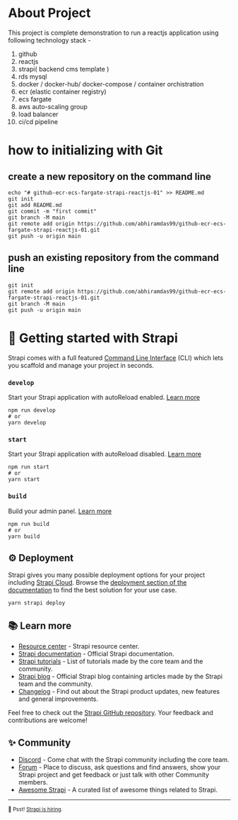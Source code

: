 

# About Project 
This project is  complete demonstration to run a reactjs application using following technology stack -
1. github 
2. reactjs
3. strapi( backend cms template )
4. rds mysql 
5. docker / docker-hub/ docker-compose / container orchistration
6. ecr (elastic container registry)
7. ecs fargate
8. aws auto-scaling group
9. load balancer
10. ci/cd pipeline 

# how to initializing with Git 

## create a new repository on the command line
```
echo "# github-ecr-ecs-fargate-strapi-reactjs-01" >> README.md
git init
git add README.md
git commit -m "first commit"
git branch -M main
git remote add origin https://github.com/abhiramdas99/github-ecr-ecs-fargate-strapi-reactjs-01.git
git push -u origin main
```
## push an existing repository from the command line
```
git init
git remote add origin https://github.com/abhiramdas99/github-ecr-ecs-fargate-strapi-reactjs-01.git
git branch -M main
git push -u origin main
```


# 🚀 Getting started with Strapi

Strapi comes with a full featured [Command Line Interface](https://docs.strapi.io/dev-docs/cli) (CLI) which lets you scaffold and manage your project in seconds.

### `develop`

Start your Strapi application with autoReload enabled. [Learn more](https://docs.strapi.io/dev-docs/cli#strapi-develop)

```
npm run develop
# or
yarn develop
```

### `start`

Start your Strapi application with autoReload disabled. [Learn more](https://docs.strapi.io/dev-docs/cli#strapi-start)

```
npm run start
# or
yarn start
```

### `build`

Build your admin panel. [Learn more](https://docs.strapi.io/dev-docs/cli#strapi-build)

```
npm run build
# or
yarn build
```

## ⚙️ Deployment

Strapi gives you many possible deployment options for your project including [Strapi Cloud](https://cloud.strapi.io). Browse the [deployment section of the documentation](https://docs.strapi.io/dev-docs/deployment) to find the best solution for your use case.

```
yarn strapi deploy
```

## 📚 Learn more

- [Resource center](https://strapi.io/resource-center) - Strapi resource center.
- [Strapi documentation](https://docs.strapi.io) - Official Strapi documentation.
- [Strapi tutorials](https://strapi.io/tutorials) - List of tutorials made by the core team and the community.
- [Strapi blog](https://strapi.io/blog) - Official Strapi blog containing articles made by the Strapi team and the community.
- [Changelog](https://strapi.io/changelog) - Find out about the Strapi product updates, new features and general improvements.

Feel free to check out the [Strapi GitHub repository](https://github.com/strapi/strapi). Your feedback and contributions are welcome!

## ✨ Community

- [Discord](https://discord.strapi.io) - Come chat with the Strapi community including the core team.
- [Forum](https://forum.strapi.io/) - Place to discuss, ask questions and find answers, show your Strapi project and get feedback or just talk with other Community members.
- [Awesome Strapi](https://github.com/strapi/awesome-strapi) - A curated list of awesome things related to Strapi.

---

<sub>🤫 Psst! [Strapi is hiring](https://strapi.io/careers).</sub>
